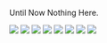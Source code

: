 Until Now Nothing Here.

<img src="https://img.shields.io/badge/PlayStation-003791?style=for-the-badge&logo=playstation" />
<img src="https://img.shields.io/badge/PlayStation%205-003791?style=for-the-badge&logo=playstation%205" />
<img src="https://img.shields.io/badge/Xbox-107C10?style=for-the-badge&logo=xbox" />

<img src="https://img.shields.io/badge/Steam-000000?style=for-the-badge&logo=steam" />
<img src="https://img.shields.io/badge/Epic%20Games-313131?style=for-the-badge&logo=epic%20games" />

<img src="https://img.shields.io/badge/three.js-000000?style=for-the-badge&logo=three.js" />
<img src="https://img.shields.io/badge/blender-F5792A?style=for-the-badge&logo=blender&logoColor=white" />
<img src="https://img.shields.io/badge/visual%20studio%20code-007ACC?style=for-the-badge&logo=visualstudiocode&logoColor=white" />
